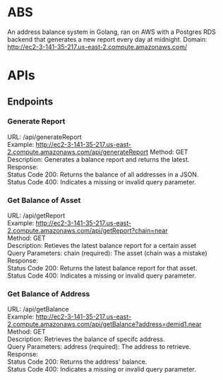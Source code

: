 # ABS
An address balance system in Golang, ran on AWS with a Postgres RDS backend that generates a new report every day at midnight.
Domain: http://ec2-3-141-35-217.us-east-2.compute.amazonaws.com/

# APIs

## Endpoints
### Generate Report
URL: /api/generateReport<br>
Example: http://ec2-3-141-35-217.us-east-2.compute.amazonaws.com/api/generateReport
Method: GET<br>
Description: Generates a balance report and returns the latest.<br>
Response:<br>
Status Code 200: Returns the balance of all addresses in a JSON.<br>
Status Code 400: Indicates a missing or invalid query parameter.<br>
### Get Balance of Asset
URL: /api/getReport<br>
Example: http://ec2-3-141-35-217.us-east-2.compute.amazonaws.com/api/getReport?chain=near<br>
Method: GET<br>
Description: Retieves the latest balance report for a certain asset<br>
Query Parameters: chain (required): The asset (chain was a mistake)<br>
Response:<br>
Status Code 200: Returns the latest balance report for that asset.<br>
Status Code 400: Indicates a missing or invalid query parameter.<br>
### Get Balance of Address
URL: /api/getBalance<br>
Example: http://ec2-3-141-35-217.us-east-2.compute.amazonaws.com/api/getBalance?address=demid1.near<br>
Method: GET<br>
Description: Retrieves the balance of specifc address.<br>
Query Parameters: address (required): The address to retrieve.<br>
Response:<br>
Status Code 200: Returns the address' balance.<br>
Status Code 400: Indicates a missing or invalid query parameter.<br>
